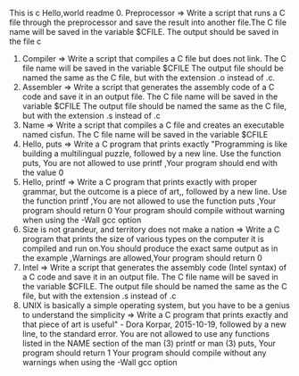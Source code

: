 This is c Hello,world readme
0. Preprocessor => Write a script that runs a C file through the preprocessor and save the result into another file.The C file name will be saved in the variable $CFILE. The output should be saved in the file c
1. Compiler => Write a script that compiles a C file but does not link. The C file name will be saved in the variable $CFILE
The output file should be named the same as the C file, but with the extension .o instead of .c.
2. Assembler => Write a script that generates the assembly code of a C code and save it in an output file. The C file name will be saved in the variable $CFILE The output file should be named the same as the C file, but with the extension .s instead of .c
3. Name => Write a script that compiles a C file and creates an executable named cisfun. The C file name will be saved in the variable $CFILE
4. Hello, puts => Write a C program that prints exactly "Programming is like building a multilingual puzzle, followed by a new line. Use the function puts, You are not allowed to use printf ,Your program should end with the value 0
5. Hello, printf => Write a C program that prints exactly with proper grammar, but the outcome is a piece of art,, followed by a new line. Use the function printf ,You are not allowed to use the function puts ,Your program should return 0
Your program should compile without warning when using the -Wall gcc option
6. Size is not grandeur, and territory does not make a nation => Write a C program that prints the size of various types on the computer it is compiled and run on.You should produce the exact same output as in the example ,Warnings are allowed,Your program should return 0
7. Intel => Write a script that generates the assembly code (Intel syntax) of a C code and save it in an output file. The C file name will be saved in the variable $CFILE. The output file should be named the same as the C file, but with the extension .s instead of .c
8. UNIX is basically a simple operating system, but you have to be a genius to understand the simplicity => Write a C program that prints exactly and that piece of art is useful" - Dora Korpar, 2015-10-19, followed by a new line, to the standard error. You are not allowed to use any functions listed in the NAME section of the man (3) printf or man (3) puts, Your program should return 1
Your program should compile without any warnings when using the -Wall gcc option

